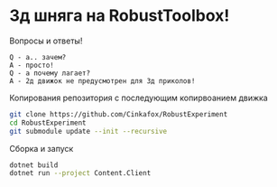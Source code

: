 # 3д шняга на RobustToolbox!
Вопросы и ответы!
```
Q - а.. зачем?
A - просто!
Q - а почему лагает?
A - 2д движок не предусмотрен для 3д приколов!
```

Копирования репозитория с последующим копирвоанием движка
```bash
git clone https://github.com/Cinkafox/RobustExperiment
cd RobustExperiment
git submodule update --init --recursive
```

Сборка и запуск
```bash
dotnet build
dotnet run --project Content.Client
```

